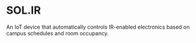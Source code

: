 # SOL.IR
An IoT device that automatically controls IR-enabled electronics based on campus schedules and room occupancy.
